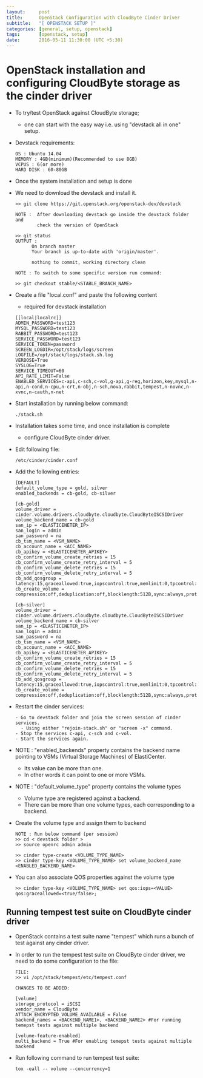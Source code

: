 ```yaml
---
layout:     post
title:      OpenStack Configuration with CloudByte Cinder Driver
subtitle:   "[ OPENSTACK SETUP ]"
categories: [general, setup, openstack]
tags:       [openstack, setup]
date:       2016-05-11 11:30:00 (UTC +5:30)
---
```


# OpenStack installation and configuring CloudByte storage as the cinder driver

- To try/test OpenStack against CloudByte storage;
  - one can start with the easy way i.e. using "devstack all in one" setup. 

- Devstack requirements:

  ```
  OS : Ubuntu 14.04
  MEMORY : 4GB(minimum)(Recommended to use 8GB)
  VCPUS : 6(or more)
  HARD DISK : 60-80GB
  ```

- Once the system installation and setup is done
- We need to download the devstack and install it.

  ```
  >> git clone https://git.openstack.org/openstack-dev/devstack

  NOTE :  After downloading devstack go inside the devstack folder and
          check the version of OpenStack

  >> git status
  OUTPUT :
        On branch master
        Your branch is up-to-date with 'origin/master'.

        nothing to commit, working directory clean

  NOTE : To switch to some specific version run command:

  >> git checkout stable/<STABLE_BRANCH_NAME>
  ```

- Create a file "local.conf" and paste the following content
  - required for devstack installation

  ```
  [[local|localrc]]
  ADMIN_PASSWORD=test123
  MYSQL_PASSWORD=test123
  RABBIT_PASSWORD=test123
  SERVICE_PASSWORD=test123
  SERVICE_TOKEN=password
  SCREEN_LOGDIR=/opt/stack/logs/screen
  LOGFILE=/opt/stack/logs/stack.sh.log
  VERBOSE=True
  SYSLOG=True
  SERVICE_TIMEOUT=60
  API_RATE_LIMIT=False
  ENABLED_SERVICES=c-api,c-sch,c-vol,g-api,g-reg,horizon,key,mysql,n-api,n-cond,n-cpu,n-crt,n-obj,n-sch,nova,rabbit,tempest,n-novnc,n-xvnc,n-cauth,n-net
  ```

- Start installation by running below command:

  ```
  ./stack.sh
  ```

- Installation takes some time, and once installation is complete
  - configure CloudByte cinder driver.
- Edit following file:

  ```
  /etc/cinder/cinder.conf
  ```

- Add the following entries:

  ```
  [DEFAULT]
  default_volume_type = gold, silver
  enabled_backends = cb-gold, cb-silver
  
  [cb-gold]
  volume_driver = cinder.volume.drivers.cloudbyte.cloudbyte.CloudByteISCSIDriver
  volume_backend_name = cb-gold
  san_ip = <ELASTICENETER_IP>
  san_login = admin
  san_password = na
  cb_tsm_name = <VSM_NAME>
  cb_account_name = <ACC_NAME>
  cb_apikey = <ELASTICENETER_APIKEY>
  cb_confirm_volume_create_retries = 15
  cb_confirm_volume_create_retry_interval = 5
  cb_confirm_volume_delete_retries = 15
  cb_confirm_volume_delete_retry_interval = 5
  cb_add_qosgroup = latency:15,graceallowed:true,iopscontrol:true,memlimit:0,tpcontrol:false,throughput:0,iops:20,networkspeed:0
  cb_create_volume = compression:off,deduplication:off,blocklength:512B,sync:always,protocoltype:ISCSI,recordsize:4k

  [cb-silver]
  volume_driver = cinder.volume.drivers.cloudbyte.cloudbyte.CloudByteISCSIDriver
  volume_backend_name = cb-silver
  san_ip = <ELASTICENETER_IP>
  san_login = admin
  san_password = na
  cb_tsm_name = <VSM_NAME>
  cb_account_name = <ACC_NAME>
  cb_apikey = <ELASTICENETER_APIKEY>
  cb_confirm_volume_create_retries = 15
  cb_confirm_volume_create_retry_interval = 5
  cb_confirm_volume_delete_retries = 15
  cb_confirm_volume_delete_retry_interval = 5
  cb_add_qosgroup = latency:15,graceallowed:true,iopscontrol:true,memlimit:0,tpcontrol:false,throughput:0,iops:20,networkspeed:0
  cb_create_volume = compression:off,deduplication:off,blocklength:512B,sync:always,protocoltype:ISCSI,recordsize:4k
  ```

- Restart the cinder services:

  ```
  - Go to devstack folder and join the screen session of cinder services.
    - Using either "rejoin-stack.sh" or "screen -x" command.
  - Stop the services c-api, c-sch and c-vol.
  - Start the services again.
  ```

- NOTE : "enabled_backends" property contains the backend name pointing to VSMs (Virtual Storage Machines) of ElastiCenter. 
  - Its value can be more than one.
  - In other words it can point to one or more VSMs.
- NOTE :  "default_volume_type" property contains the volume types
  - Volume type are registered against a backend.
  - There can be more than one volume types, each corresponding to a backend.

- Create the volume type and assign them to backend

  ```
  NOTE : Run below command (per session)
  >> cd < devstack folder >
  >> source openrc admin admin
  
  >> cinder type-create <VOLUME_TYPE_NAME>
  >> cinder type-key <VOLUME_TYPE_NAME> set volume_backend_name <ENABLED_BACKEND_NAME>
  ```

- You can also associate QOS properties against the volume type

  ```
  >> cinder type-key <VOLUME_TYPE_NAME> set qos:iops=<VALUE> qos:graceallowed=<true/false>;
  ```

## Running tempest test suite on CloudByte cinder driver

- OpenStack contains a test suite name "tempest" which runs a bunch of test against any cinder driver.
- In order to run the tempest test suite on CloudByte cinder driver, we need to do some configuration to the file:

  ```
  FILE:
  >> vi /opt/stack/tempest/etc/tempest.conf
  
  CHANGES TO BE ADDED:
    
  [volume]
  storage_protocol = iSCSI
  vendor_name = CloudByte
  ATTACH_ENCRYPTED_VOLUME_AVAILABLE = False
  backend_names = <BACKEND_NAME1>, <BACKEND_NAME2> #For running temepst tests against multiple backend
    
  [volume-feature-enabled]
  multi_backend = True #For enabling temepst tests against multiple backend
  ```

- Run following command to run tempest test suite:

  ```
  tox -eall -- volume --concurrency=1
  ```
